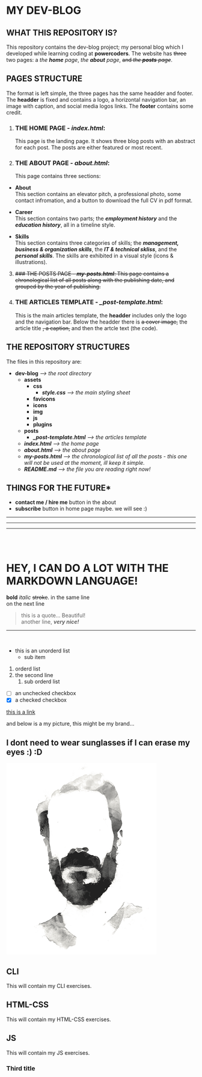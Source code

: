 # MY DEV-BLOG

## **WHAT THIS REPOSITORY IS?**

This repository contains the dev-blog project; my personal blog which I developed while learning coding at **powercoders**. The website has ~~three~~ two pages: a *the **home** page*, *the **about** page*, ~~and *the **posts** page*~~.

## **PAGES STRUCTURE**
The format is left simple, the three pages has the same headder and footer. The **headder** is fixed and contains a logo, a horizontal navigation bar, an image with caption, and social media logos links. The **footer** contains some credit.

1. ### THE HOME PAGE - ***index.html***:
    This page is the landing page. It shows three blog posts with an abstract for each post. The posts are either featured or most recent.

2. ### THE ABOUT PAGE - ***about.html***:
      This page contains three sections:
  - **About**<br>This section contains an elevator pitch, a professional photo, some contact infromation, and a button to download the full CV in pdf format.

   - **Career**<br>This section contains two parts; the ***employment history*** and the ***education history***, all in a timeline style.

   - **Skills**<br>This section contains three categories of skills; the ***management, business & organization skills***, the ***IT & technical skliss***, and the ***personal skills***. The skills are exhibited in a visual style (icons & illustrations).

3. ~~### THE POSTS PAGE - ***my-posts.html***:
    This page contains a chronological list of all posts along with the publishing date, and grouped by the year of publishing.~~

4. ### THE ARTICLES TEMPLATE - ***_post-template.html***:
    This is the main articles template, the **headder** includes only the logo and the navigation bar. Below the headder there is ~~a cover image,~~ the article title ~~, a caption,~~ and then the artcle text (the code).


## **THE REPOSITORY STRUCTURES**
The files in this repository are:

- **dev-blog** *--> the root directory*
  - **assets**
    - **css**
      - ***style.css*** *--> the main styling sheet*
    - **favicons**
    - **icons**
    - **img**
    - **js**
    - **plugins**
  - **posts**
    - ***_post-template.html*** *--> the articles template*
  - ***index.html*** *--> the home page*
  - ***about.html*** *--> the about page*
  - ***my-posts.html*** *--> the chronological list of all the posts - this one will not be used at the moment, ill keep it simple.*
  - ***README.md*** *--> the file you are reading right now!*

## **THINGS FOR THE FUTURE***
- **contact me / hire me** button in the about
- **subscribe** button in home page maybe. we will see :)

---
---
---
<br><br>

# HEY, I CAN DO A LOT WITH THE MARKDOWN LANGUAGE!

**bold** *italic*  ~~stroke~~. in the same line <br> on the next line

> this is a quote... Beautiful!
> <br> another line, ***very nice!***

---
<br>

- this is an unorderd list
  - sub item

1. orderd list
2. the second line
    1. sub orderd list

- [ ] an unchecked checkbox
- [x] a checked checkbox

[this is a link](https://www.google.com)

and below is a my picture, this might be my brand... <br>
## I dont need to wear sunglasses if I can erase my eyes :) :D

![this is an image](assets/img/noeyes.png)


## CLI
This will contain my CLI exercises.
## HTML-CSS
This will contain my HTML-CSS exercises.
## JS
This will contain my JS exercises.

### Third title